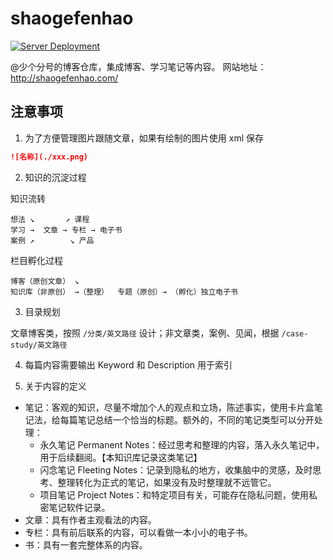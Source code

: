 # shaogefenhao

[![Server Deployment](https://github.com/linksgo2011/shaogefenhao-v2/actions/workflows/deployment.yml/badge.svg)](https://github.com/linksgo2011/shaogefenhao-v2/actions/workflows/deployment.yml)

@少个分号的博客仓库，集成博客、学习笔记等内容。 网站地址：http://shaogefenhao.com/

## 注意事项
1. 为了方便管理图片跟随文章，如果有绘制的图片使用 xml 保存

```markdown
![名称](./xxx.png)
```

2. 知识的沉淀过程


知识流转

```text
想法 ↘       ↗ 课程
学习 →  文章 → 专栏 → 电子书 
案例 ↗        ↘ 产品
```

栏目孵化过程

```text
博客（原创文章） ↘     
知识库（非原创） →（整理）  专题（原创）→ （孵化）独立电子书 
```

3. 目录规划

文章博客类，按照 `/分类/英文路径` 设计；非文章类，案例、见闻，根据 `/case-study/英文路径`

4. 每篇内容需要输出 Keyword 和 Description 用于索引 

5. 关于内容的定义
 
- 笔记：客观的知识，尽量不增加个人的观点和立场，陈述事实，使用卡片盒笔记法，给每篇笔记总结一个恰当的标题。额外的，不同的笔记类型可以分开处理：
  - 永久笔记 Permanent Notes：经过思考和整理的内容，落入永久笔记中，用于后续翻阅。【本知识库记录这类笔记】
  - 闪念笔记 Fleeting Notes：记录到隐私的地方，收集脑中的灵感，及时思考、整理转化为正式的笔记，如果没有及时整理就不远管它。
  - 项目笔记 Project Notes：和特定项目有关，可能存在隐私问题，使用私密笔记软件记录。
- 文章：具有作者主观看法的内容。
- 专栏：具有前后联系的内容，可以看做一本小小的电子书。
- 书：具有一套完整体系的内容。
